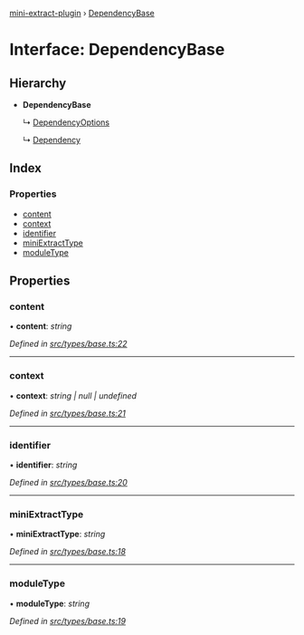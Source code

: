 [mini-extract-plugin](../README.md) › [DependencyBase](dependencybase.md)

# Interface: DependencyBase

## Hierarchy

* **DependencyBase**

  ↳ [DependencyOptions](dependencyoptions.md)

  ↳ [Dependency](../classes/dependency.md)

## Index

### Properties

* [content](dependencybase.md#content)
* [context](dependencybase.md#context)
* [identifier](dependencybase.md#identifier)
* [miniExtractType](dependencybase.md#miniextracttype)
* [moduleType](dependencybase.md#moduletype)

## Properties

###  content

• **content**: *string*

*Defined in [src/types/base.ts:22](https://github.com/JuroOravec/mini-extract-plugin/blob/63bec1c/src/types/base.ts#L22)*

___

###  context

• **context**: *string | null | undefined*

*Defined in [src/types/base.ts:21](https://github.com/JuroOravec/mini-extract-plugin/blob/63bec1c/src/types/base.ts#L21)*

___

###  identifier

• **identifier**: *string*

*Defined in [src/types/base.ts:20](https://github.com/JuroOravec/mini-extract-plugin/blob/63bec1c/src/types/base.ts#L20)*

___

###  miniExtractType

• **miniExtractType**: *string*

*Defined in [src/types/base.ts:18](https://github.com/JuroOravec/mini-extract-plugin/blob/63bec1c/src/types/base.ts#L18)*

___

###  moduleType

• **moduleType**: *string*

*Defined in [src/types/base.ts:19](https://github.com/JuroOravec/mini-extract-plugin/blob/63bec1c/src/types/base.ts#L19)*
